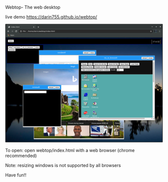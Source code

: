 Webtop- The web desktop

live demo https://darin755.github.io/webtop/

<img src="screenshot.png">

To open: open webtop/index.html with a web browser (chrome recommended)

Note: resizing windows is not supported by all browsers

Have fun!!

